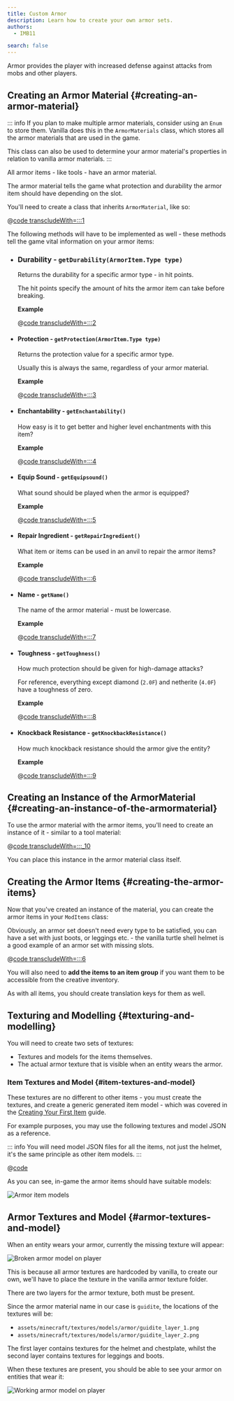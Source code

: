 ```yaml
---
title: Custom Armor
description: Learn how to create your own armor sets.
authors:
  - IMB11

search: false
---
```


Armor provides the player with increased defense against attacks from mobs and other players.

## Creating an Armor Material {#creating-an-armor-material}

::: info
If you plan to make multiple armor materials, consider using an `Enum` to store them. Vanilla does this in the `ArmorMaterials` class, which stores all the armor materials that are used in the game.

This class can also be used to determine your armor material's properties in relation to vanilla armor materials.
:::

All armor items - like tools - have an armor material.

The armor material tells the game what protection and durability the armor item should have depending on the slot.

You'll need to create a class that inherits `ArmorMaterial`, like so:

@[code transcludeWith=:::1](@/reference/1.20.4/src/main/java/com/example/docs/item/armor/GuiditeArmorMaterial.java)

The following methods will have to be implemented as well - these methods tell the game vital information on your armor items:

- ### Durability - `getDurability(ArmorItem.Type type)`

  Returns the durability for a specific armor type - in hit points.

  The hit points specify the amount of hits the armor item can take before breaking.

  **Example**

  @[code transcludeWith=:::2](@/reference/1.20.4/src/main/java/com/example/docs/item/armor/GuiditeArmorMaterial.java)

- #### Protection - `getProtection(ArmorItem.Type type)`

  Returns the protection value for a specific armor type.

  Usually this is always the same, regardless of your armor material.

  **Example**

  @[code transcludeWith=:::3](@/reference/1.20.4/src/main/java/com/example/docs/item/armor/GuiditeArmorMaterial.java)

- #### Enchantability - `getEnchantability()`

  How easy is it to get better and higher level enchantments with this item?

  **Example**

  @[code transcludeWith=:::4](@/reference/1.20.4/src/main/java/com/example/docs/item/armor/GuiditeArmorMaterial.java)

- #### Equip Sound - `getEquipsound()`

  What sound should be played when the armor is equipped?

  **Example**

  @[code transcludeWith=:::5](@/reference/1.20.4/src/main/java/com/example/docs/item/armor/GuiditeArmorMaterial.java)

- #### Repair Ingredient - `getRepairIngredient()`

  What item or items can be used in an anvil to repair the armor items?

  **Example**

  @[code transcludeWith=:::6](@/reference/1.20.4/src/main/java/com/example/docs/item/armor/GuiditeArmorMaterial.java)

- #### Name - `getName()`

  The name of the armor material - must be lowercase.

  **Example**

  @[code transcludeWith=:::7](@/reference/1.20.4/src/main/java/com/example/docs/item/armor/GuiditeArmorMaterial.java)

- #### Toughness - `getToughness()`

  How much protection should be given for high-damage attacks?

  For reference, everything except diamond (`2.0F`) and netherite (`4.0F`) have a toughness of zero.

  **Example**

  @[code transcludeWith=:::8](@/reference/1.20.4/src/main/java/com/example/docs/item/armor/GuiditeArmorMaterial.java)

- #### Knockback Resistance - `getKnockbackResistance()`

  How much knockback resistance should the armor give the entity?

  **Example**

  @[code transcludeWith=:::9](@/reference/1.20.4/src/main/java/com/example/docs/item/armor/GuiditeArmorMaterial.java)

## Creating an Instance of the ArmorMaterial {#creating-an-instance-of-the-armormaterial}

To use the armor material with the armor items, you'll need to create an instance of it - similar to a tool material:

@[code transcludeWith=:::_10](@/reference/1.20.4/src/main/java/com/example/docs/item/armor/GuiditeArmorMaterial.java)

You can place this instance in the armor material class itself.

## Creating the Armor Items {#creating-the-armor-items}

Now that you've created an instance of the material, you can create the armor items in your `ModItems` class:

Obviously, an armor set doesn't need every type to be satisfied, you can have a set with just boots, or leggings etc. - the vanilla turtle shell helmet is a good example of an armor set with missing slots.

@[code transcludeWith=:::6](@/reference/1.20.4/src/main/java/com/example/docs/item/ModItems.java)

You will also need to **add the items to an item group** if you want them to be accessible from the creative inventory.

As with all items, you should create translation keys for them as well.

## Texturing and Modelling {#texturing-and-modelling}

You will need to create two sets of textures:

- Textures and models for the items themselves.
- The actual armor texture that is visible when an entity wears the armor.

### Item Textures and Model {#item-textures-and-model}

These textures are no different to other items - you must create the textures, and create a generic generated item model - which was covered in the [Creating Your First Item](./first-item#adding-a-texture-and-model) guide.

For example purposes, you may use the following textures and model JSON as a reference.

<DownloadEntry type="Item Textures" visualURL="/assets/develop/items/armor_0.png" downloadURL="/assets/develop/items/example_armor_item_textures.zip" />

::: info
You will need model JSON files for all the items, not just the helmet, it's the same principle as other item models.
:::

@[code](@/reference/1.20.4/src/main/resources/assets/example-mod/models/item/guidite_helmet.json)

As you can see, in-game the armor items should have suitable models:

![Armor item models](/assets/develop/items/armor_1.png)

## Armor Textures and Model {#armor-textures-and-model}

When an entity wears your armor, currently the missing texture will appear:

![Broken armor model on player](/assets/develop/items/armor_2.png)

This is because all armor textures are hardcoded by vanilla, to create our own, we'll have to place the texture in the vanilla armor texture folder.

There are two layers for the armor texture, both must be present.

Since the armor material name in our case is `guidite`, the locations of the textures will be:

- `assets/minecraft/textures/models/armor/guidite_layer_1.png`
- `assets/minecraft/textures/models/armor/guidite_layer_2.png`

<DownloadEntry type="Armor Model Textures" noVisualURL="true" downloadURL="/assets/develop/items/example_armor_layer_textures.zip" />

The first layer contains textures for the helmet and chestplate, whilst the second layer contains textures for leggings and boots.

When these textures are present, you should be able to see your armor on entities that wear it:

![Working armor model on player](/assets/develop/items/armor_3.png)

